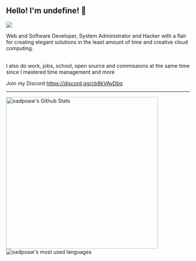 ## Hello! I'm undefine! 👋
![](https://komarev.com/ghpvc/?username=oadpoaw&color=green)

Web and Software Developer, System Administrator and Hacker with a flair for creating elegant solutions in the least amount of time and creative cloud computing.
<br /> <br />

I also do work, jobs, school, open source and commissions at the same time since I mastered time management and more <br />

Join my Discord https://discord.gg/cb8kVAvDbq <br />

---

<img align="left" alt="oadpoaw's Github Stats" src="https://github-readme-stats.vercel.app/api?username=oadpoaw&show_icons=true" width="416px"/>
<img align="center" alt="oadpoaw's most used languages" src="https://github-readme-stats.vercel.app/api/top-langs/?username=oadpoaw&langs_count=12&layout=compact" />
